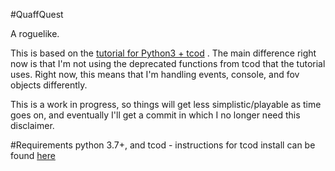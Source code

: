 #QuaffQuest

A roguelike.

This is based on the [tutorial for Python3 + tcod](https://rogueliketutorials.com/tutorials/tcod/) . The main difference right now is that I'm not using the deprecated functions from tcod that the tutorial uses. Right now, this means that I'm handling events, console, and fov objects differently.

This is a work in progress, so things will get less simplistic/playable as time goes on, and eventually I'll get a commit in which I no longer need this disclaimer.

#Requirements
python 3.7+, and tcod - instructions for tcod install can be found [here](https://python-tcod.readthedocs.io/en/latest/installation.html)
